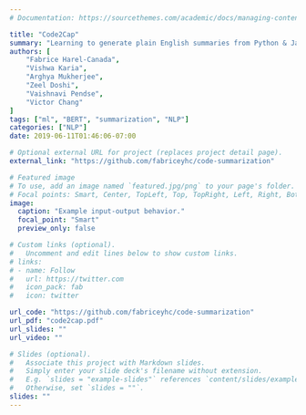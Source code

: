 ```yaml
---
# Documentation: https://sourcethemes.com/academic/docs/managing-content/

title: "Code2Cap"
summary: "Learning to generate plain English summaries from Python & Java code snippets using BERT transformers."
authors: [
	"Fabrice Harel-Canada",
	"Vishwa Karia",
	"Arghya Mukherjee",
	"Zeel Doshi",
	"Vaishnavi Pendse",
	"Victor Chang"
]
tags: ["ml", "BERT", "summarization", "NLP"]
categories: ["NLP"]
date: 2019-06-11T01:46:06-07:00

# Optional external URL for project (replaces project detail page).
external_link: "https://github.com/fabriceyhc/code-summarization"

# Featured image
# To use, add an image named `featured.jpg/png` to your page's folder.
# Focal points: Smart, Center, TopLeft, Top, TopRight, Left, Right, BottomLeft, Bottom, BottomRight.
image:
  caption: "Example input-output behavior."
  focal_point: "Smart"
  preview_only: false

# Custom links (optional).
#   Uncomment and edit lines below to show custom links.
# links:
# - name: Follow
#   url: https://twitter.com
#   icon_pack: fab
#   icon: twitter

url_code: "https://github.com/fabriceyhc/code-summarization"
url_pdf: "code2cap.pdf"
url_slides: ""
url_video: ""

# Slides (optional).
#   Associate this project with Markdown slides.
#   Simply enter your slide deck's filename without extension.
#   E.g. `slides = "example-slides"` references `content/slides/example-slides.md`.
#   Otherwise, set `slides = ""`.
slides: ""
---
```

